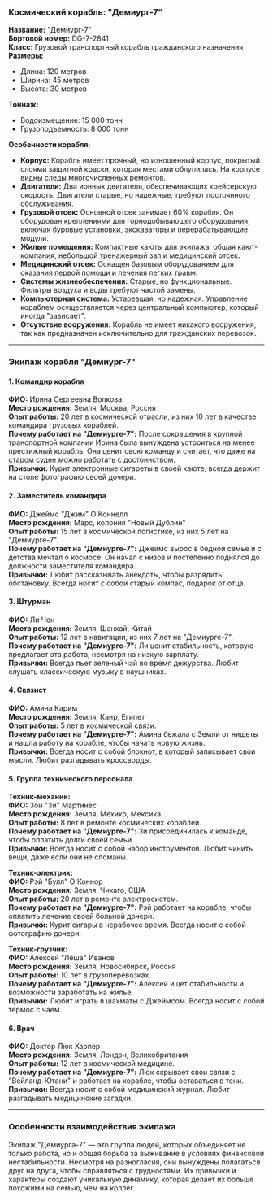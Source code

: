 ### **Космический корабль: "Демиург-7"**  

**Название:** "Демиург-7"  
**Бортовой номер:** DG-7-2841  
**Класс:** Грузовой транспортный корабль гражданского назначения  
**Размеры:**  
- Длина: 120 метров  
- Ширина: 45 метров  
- Высота: 30 метров  

**Тоннаж:**  
- Водоизмещение: 15 000 тонн  
- Грузоподъемность: 8 000 тонн  

**Особенности корабля:**  
- **Корпус:** Корабль имеет прочный, но изношенный корпус, покрытый слоями защитной краски, которая местами облупилась. На корпусе видны следы многочисленных ремонтов.  
- **Двигатели:** Два ионных двигателя, обеспечивающих крейсерскую скорость. Двигатели старые, но надежные, требуют постоянного обслуживания.  
- **Грузовой отсек:** Основной отсек занимает 60% корабля. Он оборудован креплениями для горнодобывающего оборудования, включая буровые установки, экскаваторы и перерабатывающие модули.  
- **Жилые помещения:** Компактные каюты для экипажа, общая кают-компания, небольшой тренажерный зал и медицинский отсек.  
- **Медицинский отсек:** Оснащен базовым оборудованием для оказания первой помощи и лечения легких травм.  
- **Системы жизнеобеспечения:** Старые, но функциональные. Фильтры воздуха и воды требуют частой замены.  
- **Компьютерная система:** Устаревшая, но надежная. Управление кораблем осуществляется через центральный компьютер, который иногда "зависает".  
- **Отсутствие вооружения:** Корабль не имеет никакого вооружения, так как предназначен исключительно для гражданских перевозок.  

---

### **Экипаж корабля "Демиург-7"**  

#### **1. Командир корабля**  
**ФИО:** Ирина Сергеевна Волкова  
**Место рождения:** Земля, Москва, Россия  
**Опыт работы:** 20 лет в космической отрасли, из них 10 лет в качестве командира грузовых кораблей.  
**Почему работает на "Демиурге-7":** После сокращения в крупной транспортной компании Ирина была вынуждена устроиться на менее престижный корабль. Она ценит свою команду и считает, что даже на старом судне можно работать с достоинством.  
**Привычки:** Курит электронные сигареты в своей каюте, всегда держит на столе фотографию своей дочери.  

#### **2. Заместитель командира**  
**ФИО:** Джеймс "Джим" О'Коннелл  
**Место рождения:** Марс, колония "Новый Дублин"  
**Опыт работы:** 15 лет в космической логистике, из них 5 лет на "Демиурге-7".  
**Почему работает на "Демиурге-7":** Джеймс вырос в бедной семье и с детства мечтал о космосе. Он начал с низов и постепенно поднялся до должности заместителя командира.  
**Привычки:** Любит рассказывать анекдоты, чтобы разрядить обстановку. Всегда носит с собой старый компас, подарок от отца.  

#### **3. Штурман**  
**ФИО:** Ли Чен  
**Место рождения:** Земля, Шанхай, Китай  
**Опыт работы:** 12 лет в навигации, из них 7 лет на "Демиурге-7".  
**Почему работает на "Демиурге-7":** Ли ценит стабильность, которую предлагает эта работа, несмотря на низкую зарплату.  
**Привычки:** Всегда пьет зеленый чай во время дежурства. Любит слушать классическую музыку в наушниках.  

#### **4. Связист**  
**ФИО:** Амина Карим  
**Место рождения:** Земля, Каир, Египет  
**Опыт работы:** 5 лет в космической связи.  
**Почему работает на "Демиурге-7":** Амина бежала с Земли от нищеты и нашла работу на корабле, чтобы начать новую жизнь.  
**Привычки:** Всегда носит с собой блокнот, в который записывает свои мысли. Любит разгадывать кроссворды.  

#### **5. Группа технического персонала**  

**Техник-механик:**  
**ФИО:** Зои "Зи" Мартинес  
**Место рождения:** Земля, Мехико, Мексика  
**Опыт работы:** 8 лет в ремонте космических кораблей.  
**Почему работает на "Демиурге-7":** Зи присоединилась к команде, чтобы оплатить долги своей семьи.  
**Привычки:** Всегда носит с собой набор инструментов. Любит чинить вещи, даже если они не сломаны.  

**Техник-электрик:**  
**ФИО:** Рэй "Булл" О'Коннор  
**Место рождения:** Земля, Чикаго, США  
**Опыт работы:** 20 лет в ремонте электросистем.  
**Почему работает на "Демиурге-7":** Рэй работает на корабле, чтобы оплатить лечение своей больной дочери.  
**Привычки:** Курит сигары в нерабочее время. Всегда носит с собой фотографию дочери.  

**Техник-грузчик:**  
**ФИО:** Алексей "Лёша" Иванов  
**Место рождения:** Земля, Новосибирск, Россия  
**Опыт работы:** 10 лет в грузоперевозках.  
**Почему работает на "Демиурге-7":** Алексей ищет стабильности и возможности заработать на жилье.  
**Привычки:** Любит играть в шахматы с Джеймсом. Всегда носит с собой термос с чаем.  

#### **6. Врач**  
**ФИО:** Доктор Люк Харпер  
**Место рождения:** Земля, Лондон, Великобритания  
**Опыт работы:** 12 лет в космической медицине.  
**Почему работает на "Демиурге-7":** Люк скрывает свои связи с "Вейланд-Ютани" и работает на корабле, чтобы оставаться в тени.  
**Привычки:** Всегда носит с собой медицинский журнал. Любит разгадывать медицинские загадки.  

---

### **Особенности взаимодействия экипажа**  
Экипаж "Демиурга-7" — это группа людей, которых объединяет не только работа, но и общая борьба за выживание в условиях финансовой нестабильности. Несмотря на разногласия, они вынуждены полагаться друг на друга, чтобы справляться с трудностями. Их привычки и характеры создают уникальную динамику, которая делает их больше похожими на семью, чем на коллег.